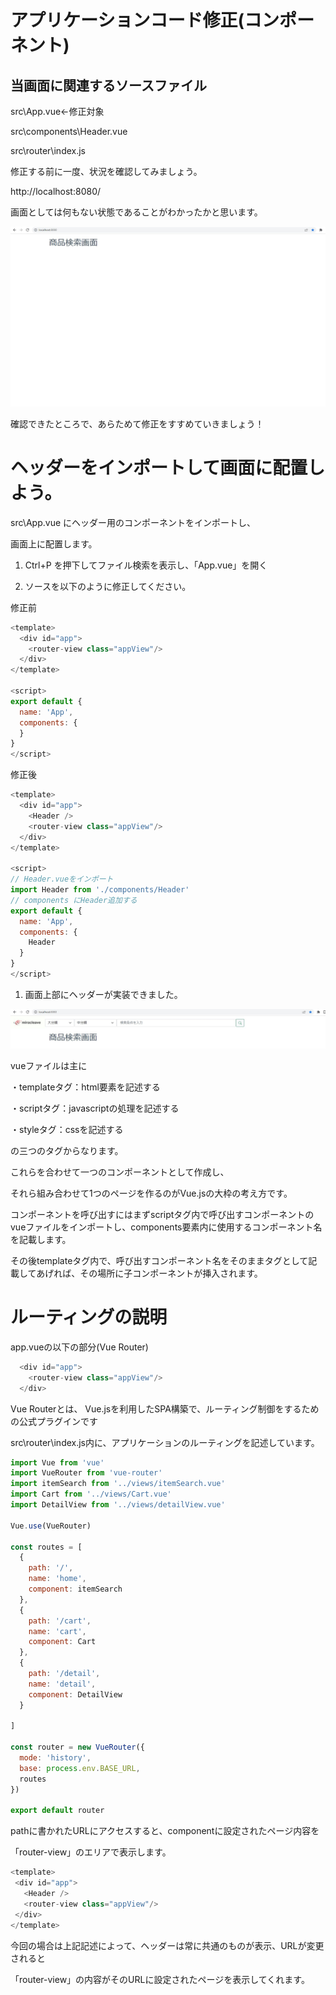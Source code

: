 # アプリケーションコード修正(コンポーネント)

## 当画面に関連するソースファイル
  src\App.vue←修正対象

  src\components\Header.vue

  src\router\index.js

  修正する前に一度、状況を確認してみましょう。

  http://localhost:8080/

  画面としては何もない状態であることがわかったかと思います。

  ![gras](img/component1.jpg)

  確認できたところで、あらためて修正をすすめていきましょう！

  


# ヘッダーをインポートして画面に配置しよう。

src\App.vue にヘッダー用のコンポーネントをインポートし、

画面上に配置します。

1. Ctrl+P を押下してファイル検索を表示し、「App.vue」を開く

2. ソースを以下のように修正してください。

修正前

```javascript
<template>
  <div id="app">
    <router-view class="appView"/>
  </div>
</template>

<script>
export default {
  name: 'App',
  components: {
  }
}
</script>
```

修正後

```javascript
<template>
  <div id="app">
    <Header />
    <router-view class="appView"/>
  </div>
</template>

<script>
// Header.vueをインポート
import Header from './components/Header'
// components にHeader追加する
export default {
  name: 'App',
  components: {
    Header
  }
}
</script>
```

1. 画面上部にヘッダーが実装できました。

  ![gras](img/component2.jpg)

  vueファイルは主に
  
  ・templateタグ：html要素を記述する
  
  ・scriptタグ：javascriptの処理を記述する
  
  ・styleタグ：cssを記述する
  
  の三つのタグからなります。
  
  これらを合わせて一つのコンポーネントとして作成し、
  
  それら組み合わせて1つのページを作るのがVue.jsの大枠の考え方です。

  コンポーネントを呼び出すにはまずscriptタグ内で呼び出すコンポーネントのvueファイルをインポートし、components要素内に使用するコンポーネント名を記載します。
  
  その後templateタグ内で、呼び出すコンポーネント名をそのままタグとして記載してあげれば、その場所に子コンポーネントが挿入されます。



  # ルーティングの説明

  app.vueの以下の部分(Vue Router)

```javascript
  <div id="app">
    <router-view class="appView"/>
  </div>
```

 Vue Routerとは、 Vue.jsを利用したSPA構築で、ルーティング制御をするための公式プラグインです
 
 src\router\index.js内に、アプリケーションのルーティングを記述しています。

```javascript
import Vue from 'vue'
import VueRouter from 'vue-router'
import itemSearch from '../views/itemSearch.vue'
import Cart from '../views/Cart.vue'
import DetailView from '../views/detailView.vue'

Vue.use(VueRouter)

const routes = [
  {
    path: '/',
    name: 'home',
    component: itemSearch
  },
  {
    path: '/cart',
    name: 'cart',
    component: Cart
  },
  {
    path: '/detail',
    name: 'detail',
    component: DetailView
  }

]

const router = new VueRouter({
  mode: 'history',
  base: process.env.BASE_URL,
  routes
})

export default router

```
 pathに書かれたURLにアクセスすると、componentに設定されたページ内容を
 
 「router-view」のエリアで表示します。

 ```javascript
<template>
  <div id="app">
    <Header />
    <router-view class="appView"/>
  </div>
</template>

```

今回の場合は上記記述によって、ヘッダーは常に共通のものが表示、URLが変更されると

「router-view」の内容がそのURLに設定されたページを表示してくれます。

